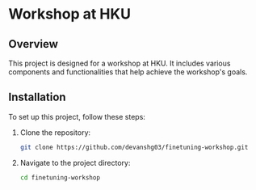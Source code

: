 # Workshop at HKU

## Overview

This project is designed for a workshop at HKU. It includes various components and functionalities that help achieve the workshop's goals.

## Installation

To set up this project, follow these steps:

1. Clone the repository:
   ```bash
   git clone https://github.com/devanshg03/finetuning-workshop.git
   ```
2. Navigate to the project directory:
   ```bash
   cd finetuning-workshop
   ```
